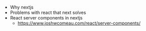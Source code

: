 - Why nextjs
- Problems with react that next solves
- React server components in nextjs
    - https://www.joshwcomeau.com/react/server-components/